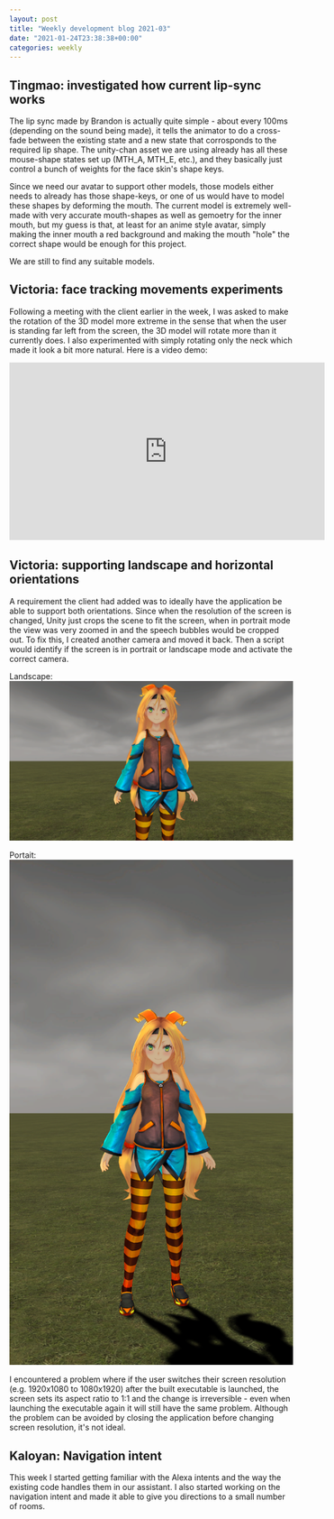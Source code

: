 ```yaml
---
layout: post
title: "Weekly development blog 2021-03"
date: "2021-01-24T23:38:38+00:00"
categories: weekly
---
```


## Tingmao: investigated how current lip-sync works

The lip sync made by Brandon is actually quite simple - about every 100ms (depending on the sound being made), it tells the animator to do a cross-fade between the existing state and a new state that corrosponds to the required lip shape. The unity-chan asset we are using already has all these mouse-shape states set up (MTH_A, MTH_E, etc.), and they basically just control a bunch of weights for the face skin's shape keys.

Since we need our avatar to support other models, those models either needs to already has those shape-keys, or one of us would have to model these shapes by deforming the mouth. The current model is extremely well-made with very accurate mouth-shapes as well as gemoetry for the inner mouth, but my guess is that, at least for an anime style avatar, simply making the inner mouth a red background and making the mouth "hole" the correct shape would be enough for this project.

We are still to find any suitable models.

## Victoria: face tracking movements experiments

Following a meeting with the client earlier in the week, I was asked to make the rotation of the 3D model more extreme in the sense that when the user is standing far left from the screen, the 3D model will rotate more than it currently does. I also experimented with simply rotating only the neck which made it look a bit more natural. Here is a video demo:

<iframe width="560" height="315" src="https://www.youtube-nocookie.com/embed/nuV0vodrZnE" frameborder="0" allow="accelerometer; autoplay; clipboard-write; encrypted-media; gyroscope; picture-in-picture" allowfullscreen></iframe>

## Victoria: supporting landscape and horizontal orientations

A requirement the client had added was to ideally have the application be able to support both orientations. Since when the resolution of the screen is changed, Unity just crops the scene to fit the screen, when in portrait mode the view was very zoomed in and the speech bubbles would be cropped out. To fix this, I created another camera and moved it back. Then a script would identify if the screen is in portrait or landscape mode and activate the correct camera.

Landscape:
<img src="/assets/images/landscape.png" class="center">

Portait:
<img src="/assets/images/portrait.png" class="center">

I encountered a problem where if the user switches their screen resolution (e.g. 1920x1080 to 1080x1920) after the built executable is launched, the screen sets its aspect ratio to 1:1 and the change is irreversible - even when launching the executable again it will still have the same problem. Although the problem can be avoided by closing the application before changing screen resolution, it's not ideal.

## Kaloyan: Navigation intent

This week I started getting familiar with the Alexa intents and the way the existing code handles them in our assistant. I also started working on the navigation intent and made it able to give you directions to a small number of rooms.